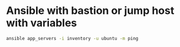 # Ansible with bastion or jump host with variables


```bash
ansible app_servers -i inventory -u ubuntu -m ping
```